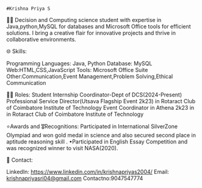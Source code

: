                                                                                     #Krishna Priya S

👩‍💻 Decision and Computing science student with expertise in Java,python,MySQL for databases and Microsoft Office tools for efficient solutions. I bring a creative flair for innovative projects and thrive in collaborative environments.

🌐 Skills:

Programming Languages: Java, Python
Database: MySQL
Web:HTML,CSS,JavaScript
Tools: Microsoft Office Suite
Other:Communication,Event Management,Problem Solving,Ethical Communication

👩‍💻 Roles:
Student Internship Coordinator-Dept of DCS(2024-Present)
Professional Service Director(Utsava Flagship Event 2k23) in Rotaract Club of Coimbatore Institute of Technology
Event Coordinator in Athena 2k23 in in Rotaract Club of Coimbatore Institute of Technology


⭐️Awards and 🎖️Recognitions:
Participated in International SilverZone Olympiad and won gold medal in science and also secured second place in aptitude
reasoning skill .
•Participated in English Essay Competition and was recognized winner to visit NASA(2020).


📧 Contact:

LinkedIn: https://www.linkedin.com/in/krishnapriyas2004/
Email: krishnapriyasri04@gmail.com
Contactno:9047547774
